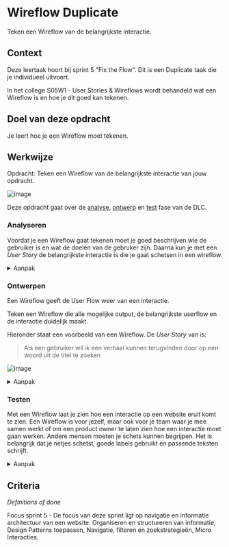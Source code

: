 
# Wireflow Duplicate

Teken een Wireflow van de belangrijkste interactie.

## Context

Deze leertaak hoort bij sprint 5 "Fix the Flow". Dit is een Duplicate taak die je individueel uitvoert.

In het college S05W1 - User Stories & Wireflows wordt behandeld wat een Wireflow is en hoe je dit goed kan tekenen. 


## Doel van deze opdracht

Je leert hoe je een Wireflow moet tekenen. 


## Werkwijze

Opdracht: Teken een Wireflow van de belangrijkste interactie van jouw opdracht.

![image](https://user-images.githubusercontent.com/1391509/146001976-f7c7ecb4-5e3e-48c0-bd75-1aa1bb244cc1.png)

Deze opdracht gaat over de [analyse](#analyseren), [ontwerp](#ontwerpen) en [test](#testen) fase van de DLC.

### Analyseren

Voordat je een Wireflow gaat tekenen moet je goed beschrijven wie de gebruiker is en wat de doelen van de gebruker zijn. Daarna kun je met een _User Story_ de belangrijkste interactie is die je gaat schetsen in een wireflow. 

<details>
<summary>Aanpak</summary>

1. Schrijf eerst wie de gebruiker is van jouw opdracht en wat de gebruiker wil bereiken, wat is de _User Goal_?
2. Schrijf een _User Story_ van de belangrijkste interactie: `Als <gebruiker> wil ik <functionaliteit> zodat <meerwaarde>`

#### Materiaal analysefase

- [How User Scenarios  Help to Improve Your UX](http://blog.usabilla.com/how-user-scenarios-help-to-improve-your-ux/)
- [Wat is een User Story?](https://agilescrumgroup.nl/wat-is-een-user-story/)

</details>

### Ontwerpen

Een Wireflow geeft de User Flow weer van een interactie. 

Teken een Wireflow die alle mogelijke output, de belangrijkste userflow  en de interactie duidelijk maakt.

Hieronder staat een  voorbeeld van een Wireflow. De _User Story_ van is:
    
> Als een gebruiker wil ik een verhaal kunnen terugvinden door op een woord uit de titel te zoeken
    
![image](https://user-images.githubusercontent.com/1391509/146001069-76346dd9-d579-421d-9bc4-79b5380b7637.png)



<details>
<summary>Aanpak</summary>

1. Schets alle mogelijke output (schermen en states) die een gebruiker te zien krijgt
2. Geef met een andere kleur de interactie aan. Op welke elementen klikt een gebruiker? Scrollen of draggen?
3. Geef met pijlen de _User Flow_ aan
4. Geef elke scherm en state een nummer en titel
5. Schrijf onder elk scherm en state wat een gebruiker doet en wat de interface moet laten zien

#### Materiaal ontwerpfase

- [Wireframing User Flow with Wireflows](https://balsamiq.com/learn/articles/wireflows/)

</details>
    
### Testen

Met een Wireflow laat je zien hoe een interactie op een website eruit komt te zien. Een Wireflow is voor jezelf, maar ook voor je team waar je mee samen werkt of om een product owner te laten zien hoe een interactie moet gaan werken. Andere mensen moeten je schets kunnen begrijpen. Het is belangrijk dat je netjes schetst, goede labels gebruikt en passende teksten schrijft. 
    
    
<details>
<summary>Aanpak</summary>

1. Laat de wireflow aan een klasgenoot zien en spreek de interactie door. 
2. Is de schets duidelijk voor een collega designer en developer? Schrijf op- of aanmerkingen bij je schets.
3. Verwerk de feedback als dat nodig is.

</details>



## Criteria
*Definitions of done*

Focus sprint 5 - De focus van deze sprint ligt op navigatie en informatie architectuur van een website. Organiseren en structureren van informatie, Design Patterns toepassen, Navigatie, filteren en zoekstrategieën, Micro Interacties.

